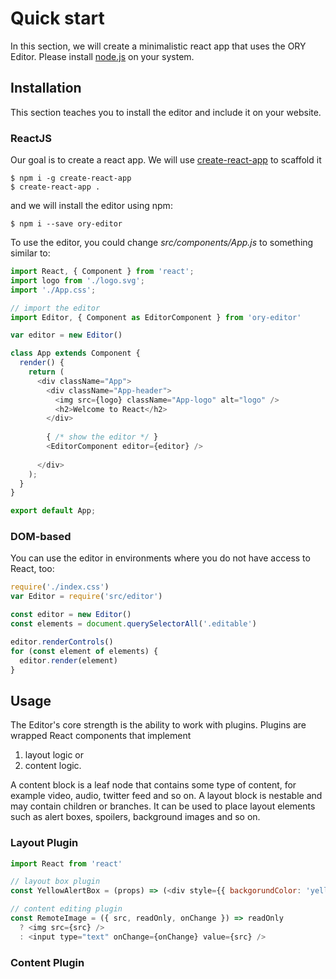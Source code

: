 # Quick start

In this section, we will create a minimalistic react app that uses the ORY Editor. Please install [node.js](https://nodejs.org/en/) on your system.

## Installation

This section teaches you to install the editor and include it on your website.

### ReactJS

Our goal is to create a react app. We will use [create-react-app](https://github.com/facebookincubator/create-react-app)
to scaffold it

```
$ npm i -g create-react-app
$ create-react-app .
```

and we will install the editor using npm:

```
$ npm i --save ory-editor
```

To use the editor, you could change *src/components/App.js* to something similar to:

```js
import React, { Component } from 'react';
import logo from './logo.svg';
import './App.css';

// import the editor
import Editor, { Component as EditorComponent } from 'ory-editor'

var editor = new Editor()

class App extends Component {
  render() {
    return (
      <div className="App">
        <div className="App-header">
          <img src={logo} className="App-logo" alt="logo" />
          <h2>Welcome to React</h2>
        </div>
        
        { /* show the editor */ }
        <EditorComponent editor={editor} />
        
      </div>
    );
  }
}

export default App;
```

### DOM-based

You can use the editor in environments where you do not have access to React, too:

```js
require('./index.css')
var Editor = require('src/editor')

const editor = new Editor()
const elements = document.querySelectorAll('.editable')

editor.renderControls()
for (const element of elements) {
  editor.render(element)
}
```

## Usage

The Editor's core strength is the ability to work with plugins. Plugins are wrapped React components that implement

1. layout logic or
2. content logic.

A content block is a leaf node that contains some type of content, for example video, audio, twitter feed and so on.
A layout block is nestable and may contain children or branches. It can be used to place layout elements such as alert boxes,
spoilers, background images and so on.

### Layout Plugin

```js
import React from 'react'

// layout box plugin
const YellowAlertBox = (props) => (<div style={{ backgorundColor: 'yellow' }} {...props} />);

// content editing plugin
const RemoteImage = ({ src, readOnly, onChange }) => readOnly
  ? <img src={src} />
  : <input type="text" onChange={onChange} value={src} />
```

### Content Plugin
